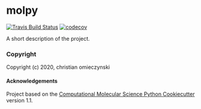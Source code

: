 molpy
==============================
[//]: # (Badges)
[![Travis Build Status](https://travis-ci.com/REPLACE_WITH_OWNER_ACCOUNT/molpy.svg?branch=master)](https://travis-ci.com/REPLACE_WITH_OWNER_ACCOUNT/molpy)
[![codecov](https://codecov.io/gh/REPLACE_WITH_OWNER_ACCOUNT/molpy/branch/master/graph/badge.svg)](https://codecov.io/gh/REPLACE_WITH_OWNER_ACCOUNT/molpy/branch/master)

A short description of the project.

### Copyright

Copyright (c) 2020, christian omieczynski


#### Acknowledgements
 
Project based on the 
[Computational Molecular Science Python Cookiecutter](https://github.com/molssi/cookiecutter-cms) version 1.1.

